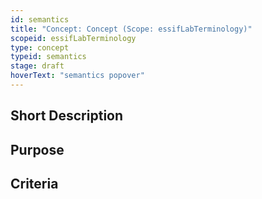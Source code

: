 ```yaml
---
id: semantics
title: "Concept: Concept (Scope: essifLabTerminology)"
scopeid: essifLabTerminology
type: concept
typeid: semantics
stage: draft
hoverText: "semantics popover"
---
```


## Short Description
<!--REQUIRED--in 1-3 sentences that describe the semantics to a layperson with reasonable accuracy.-->

## Purpose
<!--Describe why the semantics is needed. What purposes does it serve? What can you do with it that you cannot do (as well) without it? What objectives does it help realize? Why is this semanticsevant within its scope of definition?-->

## Criteria
<!--REQUIRED--How is this semantics different from related ideas? What are essential characteristics that must be true? This is where you specify the [intensional definition](https://en.wikipedia.org/wiki/Extensional_and_intensional_definitions) of the semantics, i.e. the necessary and sufficient conditions for when the term should be used. This makes that the semanticsomes crystal clear. In the case of nouns, this is equivalent to specifying the properties that an object needs to have in order to be counted as a referent of the term.-->
